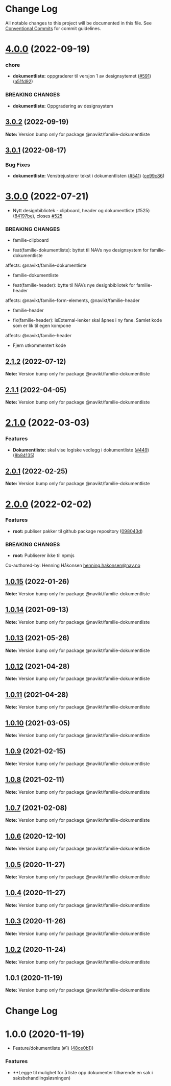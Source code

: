 # Change Log

All notable changes to this project will be documented in this file.
See [Conventional Commits](https://conventionalcommits.org) for commit guidelines.

# [4.0.0](https://github.com/navikt/familie-felles-frontend/compare/@navikt/familie-dokumentliste@3.0.2...@navikt/familie-dokumentliste@4.0.0) (2022-09-19)


### chore

* **dokumentliste:** oppgraderer til versjon 1 av designsytemet ([#591](https://github.com/navikt/familie-felles-frontend/issues/591)) ([a51fd92](https://github.com/navikt/familie-felles-frontend/commit/a51fd9249bb5500216f8f40bbc71fbdd7f6a8fc5))


### BREAKING CHANGES

* **dokumentliste:** Oppgradering av designsystem





## [3.0.2](https://github.com/navikt/familie-felles-frontend/compare/@navikt/familie-dokumentliste@3.0.1...@navikt/familie-dokumentliste@3.0.2) (2022-09-19)

**Note:** Version bump only for package @navikt/familie-dokumentliste





## [3.0.1](https://github.com/navikt/familie-felles-frontend/compare/@navikt/familie-dokumentliste@3.0.0...@navikt/familie-dokumentliste@3.0.1) (2022-08-17)


### Bug Fixes

* **dokumentliste:** Venstrejusterer tekst i dokumentlisten ([#541](https://github.com/navikt/familie-felles-frontend/issues/541)) ([ce99c86](https://github.com/navikt/familie-felles-frontend/commit/ce99c86febed3da70df8a138217d97062dc7b7f0))





# [3.0.0](https://github.com/navikt/familie-felles-frontend/compare/@navikt/familie-dokumentliste@2.1.2...@navikt/familie-dokumentliste@3.0.0) (2022-07-21)


* Nytt designbibliotek - clipboard, header og dokumentliste (#525) ([84197be](https://github.com/navikt/familie-felles-frontend/commit/84197bee616f261053d8379a2551c7aad8ebb19f)), closes [#525](https://github.com/navikt/familie-felles-frontend/issues/525)


### BREAKING CHANGES

* familie-clipboard

* feat(familie-dokumentliste): byttet til NAVs nye designsystem for familie-dokumentliste

affects: @navikt/familie-dokumentliste
* familie-dokumentliste

* feat(familie-header): bytte til NAVs nye designbibliotek for familie-header

affects: @navikt/familie-form-elements, @navikt/familie-header
* familie-header

* fix(familie-header): isExternal-lenker skal åpnes i ny fane. Samlet kode som er lik til egen kompone

affects: @navikt/familie-header

* Fjern utkommentert kode





## [2.1.2](https://github.com/navikt/familie-felles-frontend/compare/@navikt/familie-dokumentliste@2.1.1...@navikt/familie-dokumentliste@2.1.2) (2022-07-12)

**Note:** Version bump only for package @navikt/familie-dokumentliste





## [2.1.1](https://github.com/navikt/familie-felles-frontend/compare/@navikt/familie-dokumentliste@2.1.0...@navikt/familie-dokumentliste@2.1.1) (2022-04-05)

**Note:** Version bump only for package @navikt/familie-dokumentliste





# [2.1.0](https://github.com/navikt/familie-felles-frontend/compare/@navikt/familie-dokumentliste@2.0.1...@navikt/familie-dokumentliste@2.1.0) (2022-03-03)


### Features

* **Dokumentliste:** skal vise logiske vedlegg i dokumentliste ([#449](https://github.com/navikt/familie-felles-frontend/issues/449)) ([8b84135](https://github.com/navikt/familie-felles-frontend/commit/8b841354ecefad5a32277256ff6e500422297b73))





## [2.0.1](https://github.com/navikt/familie-felles-frontend/compare/@navikt/familie-dokumentliste@2.0.0...@navikt/familie-dokumentliste@2.0.1) (2022-02-25)

**Note:** Version bump only for package @navikt/familie-dokumentliste





# [2.0.0](https://github.com/navikt/familie-felles-frontend/compare/@navikt/familie-dokumentliste@1.0.15...@navikt/familie-dokumentliste@2.0.0) (2022-02-02)


### Features

* **root:** publiser pakker til github package repository ([098043d](https://github.com/navikt/familie-felles-frontend/commit/098043dd584336c8746c391bf3bc3523dd6590fb))


### BREAKING CHANGES

* **root:** Publiserer ikke til npmjs

Co-authored-by: Henning Håkonsen <henning.hakonsen@nav.no>





## [1.0.15](https://github.com/navikt/familie-felles-frontend/compare/@navikt/familie-dokumentliste@1.0.14...@navikt/familie-dokumentliste@1.0.15) (2022-01-26)

**Note:** Version bump only for package @navikt/familie-dokumentliste





## [1.0.14](https://github.com/navikt/familie-felles-frontend/compare/@navikt/familie-dokumentliste@1.0.13...@navikt/familie-dokumentliste@1.0.14) (2021-09-13)

**Note:** Version bump only for package @navikt/familie-dokumentliste





## [1.0.13](https://github.com/navikt/familie-felles-frontend/compare/@navikt/familie-dokumentliste@1.0.12...@navikt/familie-dokumentliste@1.0.13) (2021-05-26)

**Note:** Version bump only for package @navikt/familie-dokumentliste





## [1.0.12](https://github.com/navikt/familie-felles-frontend/compare/@navikt/familie-dokumentliste@1.0.11...@navikt/familie-dokumentliste@1.0.12) (2021-04-28)

**Note:** Version bump only for package @navikt/familie-dokumentliste





## [1.0.11](https://github.com/navikt/familie-felles-frontend/compare/@navikt/familie-dokumentliste@1.0.10...@navikt/familie-dokumentliste@1.0.11) (2021-04-28)

**Note:** Version bump only for package @navikt/familie-dokumentliste





## [1.0.10](https://github.com/navikt/familie-felles-frontend/compare/@navikt/familie-dokumentliste@1.0.9...@navikt/familie-dokumentliste@1.0.10) (2021-03-05)

**Note:** Version bump only for package @navikt/familie-dokumentliste





## [1.0.9](https://github.com/navikt/familie-felles-frontend/compare/@navikt/familie-dokumentliste@1.0.8...@navikt/familie-dokumentliste@1.0.9) (2021-02-15)

**Note:** Version bump only for package @navikt/familie-dokumentliste





## [1.0.8](https://github.com/navikt/familie-felles-frontend/compare/@navikt/familie-dokumentliste@1.0.7...@navikt/familie-dokumentliste@1.0.8) (2021-02-11)

**Note:** Version bump only for package @navikt/familie-dokumentliste





## [1.0.7](https://github.com/navikt/familie-felles-frontend/compare/@navikt/familie-dokumentliste@1.0.6...@navikt/familie-dokumentliste@1.0.7) (2021-02-08)

**Note:** Version bump only for package @navikt/familie-dokumentliste





## [1.0.6](https://github.com/navikt/familie-felles-frontend/compare/@navikt/familie-dokumentliste@1.0.5...@navikt/familie-dokumentliste@1.0.6) (2020-12-10)

**Note:** Version bump only for package @navikt/familie-dokumentliste





## [1.0.5](https://github.com/navikt/familie-felles-frontend/compare/@navikt/familie-dokumentliste@1.0.4...@navikt/familie-dokumentliste@1.0.5) (2020-11-27)

**Note:** Version bump only for package @navikt/familie-dokumentliste





## [1.0.4](https://github.com/navikt/familie-felles-frontend/compare/@navikt/familie-dokumentliste@1.0.3...@navikt/familie-dokumentliste@1.0.4) (2020-11-27)

**Note:** Version bump only for package @navikt/familie-dokumentliste





## [1.0.3](https://github.com/navikt/familie-felles-frontend/compare/@navikt/familie-dokumentliste@1.0.2...@navikt/familie-dokumentliste@1.0.3) (2020-11-26)

**Note:** Version bump only for package @navikt/familie-dokumentliste





## [1.0.2](https://github.com/navikt/familie-felles-frontend/compare/@navikt/familie-dokumentliste@1.0.1...@navikt/familie-dokumentliste@1.0.2) (2020-11-24)

**Note:** Version bump only for package @navikt/familie-dokumentliste





## 1.0.1 (2020-11-19)

**Note:** Version bump only for package @navikt/familie-dokumentliste





# Change Log

# 1.0.0 (2020-11-19)


* Feature/dokumentliste (#1) ([48ce0b1](https://github.com/navikt/familie-felles-frontend/commit/48ce0b1)))

### Features

* **Legge til mulighet for å liste opp dokumenter tilhørende en sak i saksbehandlingsløsningen)
